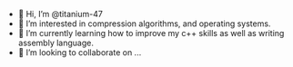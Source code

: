 - 👋 Hi, I’m @titanium-47
- 👀 I’m interested in compression algorithms, and operating systems.
- 🌱 I’m currently learning how to improve my c++ skills as well as writing assembly language.
- 💞️ I’m looking to collaborate on ...
